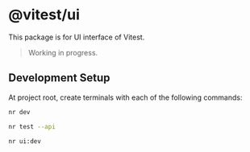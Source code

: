 # @vitest/ui

This package is for UI interface of Vitest.

> Working in progress.

## Development Setup

At project root, create terminals with each of the following commands:

```bash
nr dev
```

```bash
nr test --api
```

```bash
nr ui:dev
```
